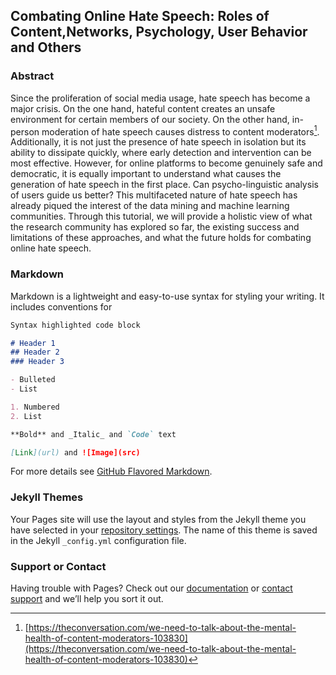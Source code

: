 ## Combating Online Hate Speech: Roles of Content,Networks, Psychology, User Behavior and Others

### Abstract
Since the proliferation of social media usage, hate speech has become a major crisis. On the one hand, hateful content creates an unsafe environment for certain members of our society. On the other hand, in-person moderation of hate speech causes distress to content moderators[^1]. Additionally, it is not just the presence of hate speech in isolation but its ability to dissipate quickly, where early detection and intervention can be most effective. However, for online platforms to become genuinely safe and democratic, it is equally important to understand what causes the generation of hate speech in the first place. Can psycho-linguistic analysis of users guide us better? This multifaceted nature of hate speech has already piqued the interest of the data mining and machine learning communities. Through this tutorial, we will provide a holistic view of what the research community has explored so far, the existing success and limitations of these approaches, and what the future holds for combating online hate speech.

[^1]: [https://theconversation.com/we-need-to-talk-about-the-mental-health-of-content-moderators-103830](https://theconversation.com/we-need-to-talk-about-the-mental-health-of-content-moderators-103830)


### Markdown

Markdown is a lightweight and easy-to-use syntax for styling your writing. It includes conventions for

```markdown
Syntax highlighted code block

# Header 1
## Header 2
### Header 3

- Bulleted
- List

1. Numbered
2. List

**Bold** and _Italic_ and `Code` text

[Link](url) and ![Image](src)
```

For more details see [GitHub Flavored Markdown](https://guides.github.com/features/mastering-markdown/).

### Jekyll Themes

Your Pages site will use the layout and styles from the Jekyll theme you have selected in your [repository settings](https://github.com/combating-hatespeech/combating-hatespeech.github.io/settings/pages). The name of this theme is saved in the Jekyll `_config.yml` configuration file.

### Support or Contact

Having trouble with Pages? Check out our [documentation](https://docs.github.com/categories/github-pages-basics/) or [contact support](https://support.github.com/contact) and we’ll help you sort it out.
